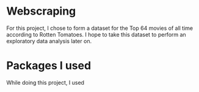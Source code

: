 # Webscraping

For this project, I chose to form a dataset for the Top 64 movies of all time according to Rotten Tomatoes. I hope to take this dataset to perform an exploratory data analysis later on. 

# Packages I used

While doing this project, I used
